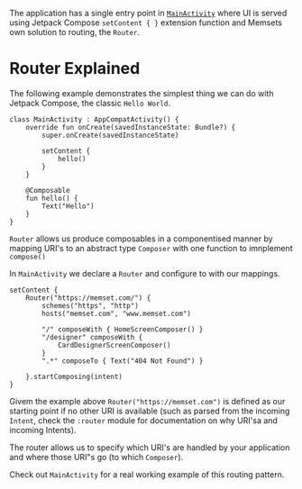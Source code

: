 The application has a single entry point in [`MainActivity`](https://github.com/fluxtah/memset/blob/master/app/src/main/java/com/citizenwarwick/memset/MainActivity.kt) where UI is served using Jetpack Compose `setContent { }` extension function and Memsets own solution to routing, the `Router`.

# Router Explained
The following example demonstrates the simplest thing we can do with Jetpack Compose, the classic `Hello World`.

```
class MainActivity : AppCompatActivity() {
    override fun onCreate(savedInstanceState: Bundle?) {
        super.onCreate(savedInstanceState)

        setContent {
            hello()
        }
    }
    
    @Composable
    fun hello() {
        Text("Hello")
    }
}
```

`Router` allows us produce composables in a componentised manner by mapping URI's to an abstract type `Composer` with one function to imnplement `compose()`

In `MainActivity` we declare a `Router` and configure to with our mappings.

```
setContent {
    Router("https://memset.com/") {
        schemes("https", "http")
        hosts("memset.com", "www.memset.com")

        "/" composeWith { HomeScreenComposer() }
        "/designer" composeWith {
            CardDesignerScreenComposer()
        }
        ".*" composeTo { Text("404 Not Found") }

    }.startComposing(intent)
}
```

Givem the example above `Router("https://memset.com")` is defined as our starting point if no other URI is available (such as parsed from the incoming `Intent`, check the `:router` module for documentation on why URI'sa and incoming Intents).

The router allows us to specify which URI's are handled by your application and where those URI"s go (to which `Composer`).

Check out `MainActivity` for a real working example of this routing pattern.
